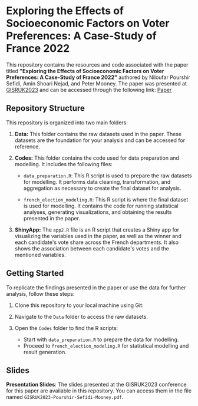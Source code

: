 # Exploring the Effects of Socioeconomic Factors on Voter Preferences: A Case-Study of France 2022
This repository contains the resources and code associated with the paper titled **"Exploring the Effects of Socioeconomic Factors on Voter Preferences: A Case-Study of France 2022"** authored by Niloufar Pourshir Sefidi, Amin Shoari Nejad, and Peter Mooney. The paper was presented at [GISRUK2023](https://gisruk.org/gisruk-2023/) and can be accessed through the following link: [Paper](https://mural.maynoothuniversity.ie/17135/)

## Repository Structure
This repository is organized into two main folders:
1. **Data:** This folder contains the raw datasets used in the paper. These datasets are the foundation for your analysis and can be accessed for reference.
2. **Codes:** This folder contains the code used for data preparation and modelling. It includes the following files:

   - `data_preparation.R`: This R script is used to prepare the raw datasets for modelling. It performs data cleaning, transformation, and aggregation as necessary to create the final dataset for analysis.

   - `french_election_modeling.R`: This R script is where the final dataset is used for modelling. It contains the code for running statistical analyses, generating visualizations, and obtaining the results presented in the paper.
3. **ShinyApp:** The `app2.R` file is an R script that creates a Shiny app for visualizing the variables used in the paper, as well as the winner and each candidate's vote share across the French departments. It also shows the association between each candidate's votes and the mentioned variables.
   
## Getting Started

To replicate the findings presented in the paper or use the data for further analysis, follow these steps:

1. Clone this repository to your local machine using Git:

2. Navigate to the `Data` folder to access the raw datasets.

3. Open the `Codes` folder to find the R scripts:
   - Start with `data_preparation.R` to prepare the data for modelling.
   - Proceed to `french_election_modeling.R` for statistical modelling and result generation.


## Slides
**Presentation Slides**: The slides presented at the GISRUK2023 conference for this paper are available in this repository. You can access them in the file named `GISRUK2023-Pourshir-Sefidi-Mooney.pdf`.

